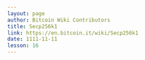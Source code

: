 ```yaml
---
layout: page
author: Bitcoin Wiki Contributors
title: Secp256k1
link: https://en.bitcoin.it/wiki/Secp256k1
date: 1111-11-11
lesson: 16
---
```

